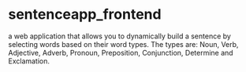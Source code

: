 # sentenceapp_frontend
 a web application that allows you to dynamically build a sentence by selecting words based on their word types. The types are: Noun, Verb, Adjective, Adverb, Pronoun, Preposition, Conjunction, Determine and Exclamation.
